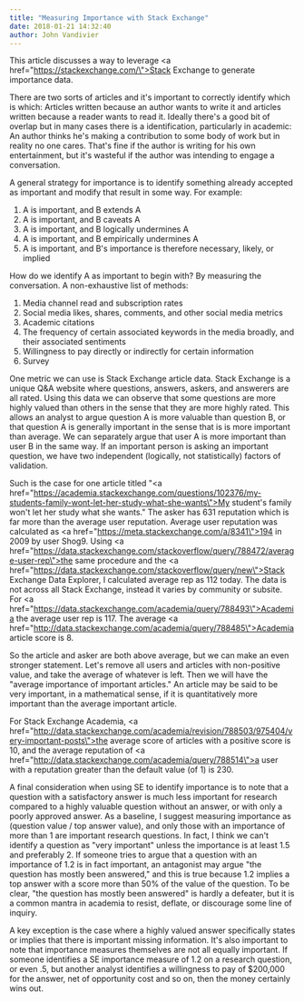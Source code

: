 ```yaml
---
title: "Measuring Importance with Stack Exchange"
date: 2018-01-21 14:32:40
author: John Vandivier
---
```




This article discusses a way to leverage <a href=\"https://stackexchange.com/\">Stack Exchange</a> to generate importance data.

There are two sorts of articles and it's important to correctly identify which is which: Articles written because an author wants to write it and articles written because a reader wants to read it. Ideally there's a good bit of overlap but in many cases there is a identification, particularly in academic: An author thinks he's making a contribution to some body of work but in reality no one cares. That's fine if the author is writing for his own entertainment, but it's wasteful if the author was intending to engage a conversation.

A general strategy for importance is to identify something already accepted as important and modify that result in some way. For example:
<ol>
 	<li>A is important, and B extends A</li>
 	<li>A is important, and B caveats A</li>
 	<li>A is important, and B logically undermines A</li>
 	<li>A is important, and B empirically undermines A</li>
 	<li>A is important, and B's importance is therefore necessary, likely, or implied</li>
</ol>
How do we identify A as important to begin with? By measuring the conversation. A non-exhaustive list of methods:
<ol>
 	<li>Media channel read and subscription rates</li>
 	<li>Social media likes, shares, comments, and other social media metrics</li>
 	<li>Academic citations</li>
 	<li>The frequency of certain associated keywords in the media broadly, and their associated sentiments</li>
 	<li>Willingness to pay directly or indirectly for certain information</li>
 	<li>Survey</li>
</ol>
One metric we can use is Stack Exchange article data. Stack Exchange is a unique Q&amp;A website where questions, answers, askers, and answerers are all rated. Using this data we can observe that some questions are more highly valued than others in the sense that they are more highly rated. This allows an analyst to argue question A is more valuable than question B, or that question A is generally important in the sense that is is more important than average. We can separately argue that user A is more important than user B in the same way. If an important person is asking an important question, we have two independent (logically, not statistically) factors of validation.

Such is the case for one article titled \"<a href=\"https://academia.stackexchange.com/questions/102376/my-students-family-wont-let-her-study-what-she-wants\">My student's family won't let her study what she wants</a>.\" The asker has 631 reputation which is far more than the average user reputation. Average user reputation was calculated as <a href=\"https://meta.stackexchange.com/a/8341\">194 in 2009 by user Shog9</a>. Using <a href=\"https://data.stackexchange.com/stackoverflow/query/788472/average-user-rep\">the same procedure</a> and the <a href=\"https://data.stackexchange.com/stackoverflow/query/new\">Stack Exchange Data Explorer</a>, I calculated average rep as 112 today. The data is not across all Stack Exchange, instead it varies by community or subsite. For <a href=\"https://data.stackexchange.com/academia/query/788493\">Academia the average user rep is 117</a>. The average <a href=\"http://data.stackexchange.com/academia/query/788485\">Academia article score is 8</a>.

So the article and asker are both above average, but we can make an even stronger statement. Let's remove all users and articles with non-positive value, and take the average of whatever is left. Then we will have the \"average importance of important articles.\" An article may be said to be very important, in a mathematical sense, if it is quantitatively more important than the average important article.

For Stack Exchange Academia, <a href=\"http://data.stackexchange.com/academia/revision/788503/975404/very-important-posts\">the average score of articles with a positive score is 10,</a> and the average reputation of <a href=\"http://data.stackexchange.com/academia/query/788514\">a user with a reputation greater than the default</a> value (of 1) is 230.

A final consideration when using SE to identify importance is to note that a question with a satisfactory answer is much less important for research compared to a highly valuable question without an answer, or with only a poorly approved answer. As a baseline, I suggest measuring importance as (question value / top answer value), and only those with an importance of more than 1 are important research questions. In fact, I think we can't identify a question as \"very important\" unless the importance is at least 1.5 and preferably 2. If someone tries to argue that a question with an importance of 1.2 is in fact important, an antagonist may argue \"the question has mostly been answered,\" and this is true because 1.2 implies a top answer with a score more than 50% of the value of the question. To be clear, \"the question has mostly been answered\" is hardly a defeater, but it is a common mantra in academia to resist, deflate, or discourage some line of inquiry.

A key exception is the case where a highly valued answer specifically states or implies that there is important missing information. It's also important to note that importance measures themselves are not all equally important. If someone identifies a SE importance measure of 1.2 on a research question, or even .5, but another analyst identifies a willingness to pay of $200,000 for the answer, net of opportunity cost and so on, then the money certainly wins out.